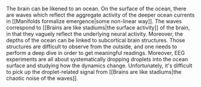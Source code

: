 ---
---

The brain can be likened to an ocean. On the surface of the ocean, there are waves which reflect the aggregate activity of the deeper ocean currents in [[Manifolds formalize emergence|some non-linear way]]. The waves correspond to [[Brains are like stadiums|the surface activity]] of the brain, in that they vaguely reflect the underlying neural activity. Moreover, the depths of the ocean can be linked to subcortical brain structures. Those structures are difficult to observe from the outside, and one needs to perform a deep dive in order to get meaningful readings. Moreover, EEG experiments are all about systematically dropping droplets into the ocean surface and studying how the dynamics change. Unfortunately, it's difficult to pick up the droplet-related signal from [[Brains are like stadiums|the chaotic noise of the waves]].